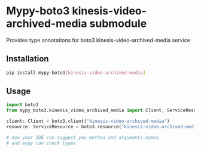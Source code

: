 # Mypy-boto3 kinesis-video-archived-media submodule

Provides type annotations for boto3 kinesis-video-archived-media service

## Installation

```bash
pip install mypy-boto3[kinesis-video-archived-media]
```

## Usage

```python
import boto3
from mypy_boto3.kinesis_video_archived_media import Client, ServiceResource

client: Client = boto3.client("kinesis-video-archived-media")
resource: ServiceResource = boto3.resource("kinesis-video-archived-media")

# now your IDE can suggest you method and arguments names
# and mypy can check types
```


